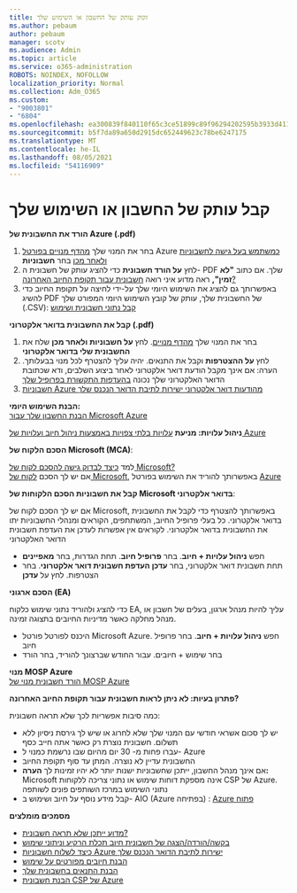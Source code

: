 ```yaml
---
title: זקוק עותק של החשבון או השימוש שלך
ms.author: pebaum
author: pebaum
manager: scotv
ms.audience: Admin
ms.topic: article
ms.service: o365-administration
ROBOTS: NOINDEX, NOFOLLOW
localization_priority: Normal
ms.collection: Adm_O365
ms.custom:
- "9003801"
- "6804"
ms.openlocfilehash: ea300839f840110f65c3ce51899c89f96294202595b3933d411d6f1803fa7e43
ms.sourcegitcommit: b5f7da89a650d2915dc652449623c78be6247175
ms.translationtype: MT
ms.contentlocale: he-IL
ms.lasthandoff: 08/05/2021
ms.locfileid: "54116909"
---
```

# <a name="get-a-copy-of-your-bill-or-usage"></a>קבל עותק של החשבון או השימוש שלך

**הורד את החשבונית של Azure (.pdf)**

1. בחר את המנוי שלך [מהדף מנויים בפורטל](https://portal.azure.com/#blade/Microsoft_Azure_Billing/SubscriptionsBlade) Azure [כמשתמש בעל גישה לחשבוניות ולאחר מכן](https://docs.microsoft.com/azure/cost-management-billing/manage/manage-billing-access?WT.mc_id=Portal-Microsoft_Azure_Support) בחר **חשבוניות**
2. לחץ **על הורד חשבונית** כדי להציג עותק של חשבונית ה- PDF שלך. אם כתוב **"לא זמין",** ראה מדוע איני רואה [חשבונית עבור תקופת החיוב האחרונה?](https://docs.microsoft.com/azure/cost-management-billing/manage/download-azure-invoice-daily-usage-date?WT.mc_id=Portal-Microsoft_Azure_Support#noinvoice)
3. באפשרותך גם להציג את השימוש היומי שלך על-ידי לחיצה על תקופת החיוב כדי להשיג PDF של החשבונית שלך, עותק של קובץ השימוש היומי המפורט שלך (.CSV): [קבל נתוני חשבונית ושימוש](https://docs.microsoft.com/azure/cost-management-billing/manage/download-azure-invoice-daily-usage-date?WT.mc_id=Portal-Microsoft_Azure_Support)

**קבל את החשבונית בדואר אלקטרוני (.pdf)**

1. בחר את המנוי שלך [מהדף מנויים](https://ms.portal.azure.com/#blade/Microsoft_Azure_Billing/SubscriptionsBlade). לחץ **על חשבוניות ולאחר מכן** שלח את **החשבונית שלי בדואר אלקטרוני**
2. לחץ **על ההצטרפות** וקבל את התנאים. יהיה עליך להצטרף לכל מנוי בבעלותך. הערה: אם אינך מקבל הודעת דואר אלקטרוני לאחר ביצוע השלבים, ודא שכתובת הדואר האלקטרוני שלך נכונה [בהעדפות התקשורת בפרופיל שלך](https://account.windowsazure.com/profile)
3. [חשבוניות Azure מהודעות דואר אלקטרוני ישירות לתיבת הדואר הנכנס שלך](https://azure.microsoft.com/blog/azure-email-invoices/)

**הבנת השימוש היומי:**  
 [הבנת החשבון שלך עבור Microsoft Azure](https://docs.microsoft.com/azure/cost-management-billing/understand/review-individual-bill?WT.mc_id=Portal-Microsoft_Azure_Support)  

**ניהול עלויות: מניעת** [עלויות בלתי צפויות באמצעות ניהול חיוב ועלויות של Azure](https://docs.microsoft.com/azure/cost-management-billing/manage/getting-started?WT.mc_id=Portal-Microsoft_Azure_Support)  

**הסכם הלקוח של Microsoft (MCA)**:

למד  [כיצד לבדוק גישה להסכם לקוח של Microsoft?](https://docs.microsoft.com/azure/cost-management-billing/manage/download-azure-invoice-daily-usage-date?WT.mc_id=Portal-Microsoft_Azure_Support#check-access-to-a-microsoft-customer-agreement)  
אם יש לך הסכם [לקוח של Microsoft](https://docs.microsoft.com/azure/cost-management-billing/manage/download-azure-invoice-daily-usage-date?WT.mc_id=Portal-Microsoft_Azure_Support#check-access-to-a-microsoft-customer-agreement), באפשרותך להוריד את השימוש בפורטל [Azure](https://portal.azure.com/)

**קבל את חשבוניות הסכם הלקוחות של Microsoft בדואר אלקטרוני**:

אם יש לך הסכם לקוח של Microsoft, באפשרותך להצטרף כדי לקבל את החשבונית בדואר אלקטרוני. כל בעלי פרופיל החיוב, המשתתפים, הקוראים ומנהלי החשבוניות יתו את החשבונית בדואר אלקטרוני. לקוראים אין אפשרות לעדכן את העדפת חשבונית הדואר האלקטרוני

- חפש **ניהול עלויות + חיוב**. בחר **פרופיל חיוב**. תחת הגדרות, בחר **מאפיינים**
- תחת חשבונית דואר אלקטרוני, בחר **עדכן העדפת חשבונית דואר אלקטרוני**. בחר הצטרפות. לחץ על **עדכן**

**הסכם ארגוני (EA)**

כדי להציג ולהוריד נתוני שימוש כלקוח EA, עליך להיות מנהל ארגון, בעלים של חשבון או מנהל מחלקה כאשר מדיניות החיובים בתצוגה זמינה.

- היכנס לפורטל פורטל Microsoft Azure. חפש **ניהול עלויות + חיוב**. בחר פרופיל חיוב
- בחר שימוש + חיובים. עבור החודש שברצונך להוריד, בחר הורד

**מנוי MOSP Azure**  
[הורד חשבונית מנוי של MOSP Azure](https://docs.microsoft.com/azure/cost-management-billing/understand/download-azure-invoice?WT.mc_id=Portal-Microsoft_Azure_Support#download-your-mosp-azure-subscription-invoice)

**פתרון בעיות: לא ניתן לראות חשבונית עבור תקופת החיוב האחרונה?**

כמה סיבות אפשריות לכך שלא תראה חשבונית:

- יש לך סכום אשראי חודשי עם המנוי שלך שלא לחרוג או שיש לך גירסת ניסיון ללא תשלום. חשבונית נוצרת רק כאשר אתה חייב כסף
- עברו פחות מ- 30 יום מהיום שבו נרשמת כמנוי ל- Azure
- החשבונית עדיין לא נוצרה. המתן עד סוף תקופת החיוב
- אם אינך מנהל החשבון, ייתכן שחשבוניות ישנות יותר לא יהיו זמינות לך **הערה:** Microsoft אינה מספקת דוחות שימוש או נתוני צריכה ללקוחות CSP של Azure. נתוני השימוש במרכז השותפים פונים לשותפה
- קבל מידע נוסף על חיוב ושימוש ב- AIO (Azure בפתיחה) : [Azure פתוח](https://azure.microsoft.com/offers/ms-azr-0111p/)

**מסמכים מומלצים**

- [מדוע ייתכן שלא תראה חשבונית?](https://docs.microsoft.com/azure/cost-management-billing/understand/download-azure-invoice?WT.mc_id=Portal-Microsoft_Azure_Support#noinvoice)
- [בקשה/הורדה/הצגה של חשבונית חיוב תכלת הרקיע וניתוני שימוש](https://docs.microsoft.com/azure/cost-management-billing/manage/download-azure-invoice-daily-usage-date?WT.mc_id=Portal-Microsoft_Azure_Support)
- [כיצד לשלוח חשבוניות Azure ישירות לתיבת הדואר הנכנס שלך](https://docs.microsoft.com/azure/cost-management-billing/manage/download-azure-invoice-daily-usage-date?WT.mc_id=Portal-Microsoft_Azure_Support)
- [הבנת חיובים מפורטים על שימוש](https://docs.microsoft.com/azure/cost-management-billing/understand/review-individual-bill?WT.mc_id=Portal-Microsoft_Azure_Support#csv)
- [הבנת התנאים בחשבונית שלך](https://docs.microsoft.com/azure/cost-management-billing/understand/understand-invoice?WT.mc_id=Portal-Microsoft_Azure_Support)
- [הבנת חשבונית CSP של Azure](https://docs.microsoft.com/partner-center/azure-plan-lp?WT.mc_id=Portal-Microsoft_Azure_Support)
